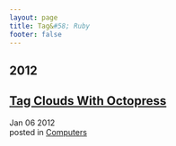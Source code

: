 ```yaml
---
layout: page
title: Tag&#58; Ruby
footer: false
---
```


<div id="blog-archives" class="category">
<h2>2012</h2>

<article>
<h1><a href="/2012/01/06/tag-clouds-with-octopress/index.html">Tag Clouds With Octopress</a></h1>
<time datetime="2012-01-06T00:00:00-06:00" pubdate><span class='month'>Jan</span> <span class='day'>06</span> <span class='year'>2012</span></time>
<footer>
<span class="categories">posted in 
<a href='/categories/computers/'>Computers</a></span>
</footer>
</article>
</div>
